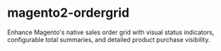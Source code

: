 # magento2-ordergrid
Enhance Magento's native sales order grid with visual status indicators, configurable total summaries, and detailed product purchase visibility.
